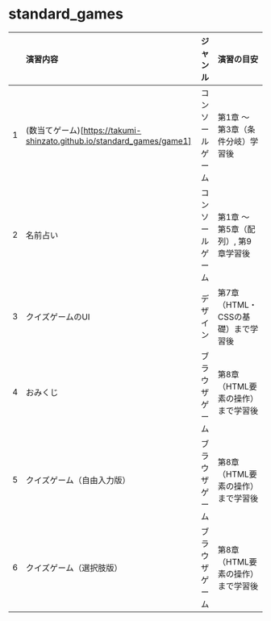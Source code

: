 # standard_games

| | 演習内容 | ジャンル | 演習の目安 |
| :--- | :--- | :--- | :--- |
| 1 | (数当てゲーム)[https://takumi-shinzato.github.io/standard_games/game1] | コンソールゲーム | 第1章 〜 第3章（条件分岐）学習後 |
| 2 | 名前占い | コンソールゲーム | 第1章 〜 第5章（配列）, 第9章学習後 |
| 3 | クイズゲームのUI | デザイン | 第7章（HTML・CSSの基礎）まで学習後 |
| 4 | おみくじ | ブラウザゲーム | 第8章（HTML要素の操作）まで学習後 |
| 5 | クイズゲーム（自由入力版） | ブラウザゲーム | 第8章（HTML要素の操作）まで学習後 |
| 6 | クイズゲーム（選択肢版） | ブラウザゲーム | 第8章（HTML要素の操作）まで学習後 |
